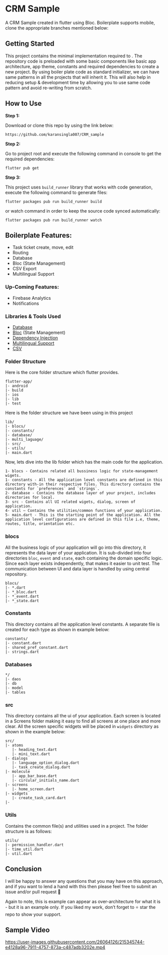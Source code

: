 # CRM Sample

A CRM Sample created in flutter using Bloc. Boilerplate supports mobile, clone the appropriate branches mentioned below:

## Getting Started

This project contains the minimal implementation required to . The repository code is preloaded with some basic components like basic app architecture, app theme, constants and required dependencies to create a new project. By using boiler plate code as standard initializer, we can have same patterns in all the projects that will inherit it. This will also help in reducing setup & development time by allowing you to use same code pattern and avoid re-writing from scratch.

## How to Use

**Step 1:**

Download or clone this repo by using the link below:

```
https://github.com/karansingla007/CRM_sample
```

**Step 2:**

Go to project root and execute the following command in console to get the required dependencies:

```
flutter pub get 
```

**Step 3:**

This project uses `build_runner` library that works with code generation, execute the following command to generate files:

```
flutter packages pub run build_runner build
```

or watch command in order to keep the source code synced automatically:

```
flutter packages pub run build_runner watch
```

## Boilerplate Features:

* Task ticket create, move, edit
* Routing
* Database
* Bloc (State Management)
* CSV Export
* Multilingual Support

### Up-Coming Features:

* Firebase Analytics
* Notifications

### Libraries & Tools Used

* [Database](https://pub.dev/packages/drift_sqflite)
* [Bloc](https://pub.dev/packages/flutter_bloc) (State Management)
* [Dependency Injection](https://pub.dev/packages/build_runner)
* [Multilingual Support](https://pub.dev/packages/intl)
* [CSV](https://pub.dev/packages/csv)


### Folder Structure
Here is the core folder structure which flutter provides.

```
flutter-app/
|- android
|- build
|- ios
|- lib
|- test
```

Here is the folder structure we have been using in this project

```
lib/
|- blocs/
|- constants/
|- database/
|- multi_laguage/
|- src/
|- utils/
|- main.dart
```

Now, lets dive into the lib folder which has the main code for the application.

```
1- blocs - Contains related all bussiness logic for state-management wigets.
1- constants - All the application level constants are defined in this directory with-in their respective files. This directory contains the constants for `preferences` and `strings`.
2- database - Contains the database layer of your project, includes directories for local.
3- src - Contains all UI related wigets, dialog, screen of application. 
4- util — Contains the utilities/common functions of your application.
5- main.dart - This is the starting point of the application. All the application level configurations are defined in this file i.e, theme, routes, title, orientation etc.
```

### blocs

All the business logic of your application will go into this directory, it represents the data layer of your application. It is sub-divided into four directories `bloc`, `event` and `state`, each containing the domain specific logic. Since each layer exists independently, that makes it easier to unit test. The communication between UI and data layer is handled by using central repository.


```
blocs/
|- *.dart
|- *_bloc.dart
|- *_event.dart
|- *_state.dart
```

### Constants

This directory contains all the application level constants. A separate file is created for each type as shown in example below:

```
constants/
|- constant.dart
|- shared_pref_constant.dart
|- strings.dart
```

### Databases

```
*/
|- daos
|- db
|- model
|- tables

```

### src

This directory contains all the ui of your application. Each screen is located in a Screens folder making it easy to find all screens at one place and more clear. All the screen specific widgets will be placed in `widgets` directory as shown in the example below:

```
src/
|- atoms
   |- heading_text.dart
   |- mini_text.dart
|- dialogs
   |- language_option_dialog.dart
   |- task_create_dialog.dart 
|- molecule
   |- app_bar_base.dart
   |- circular_initials_name.dart 
|- screens
   |- home_screen.dart
|- widgets
   |- create_task_card.dart
|- 
```

### Utils

Contains the common file(s) and utilities used in a project. The folder structure is as follows:

```
utils/
|- permission_handler.dart
|- time_util.dart
|- util.dart
```

## Conclusion

I will be happy to answer any questions that you may have on this approach, and if you want to lend a hand with this then please feel free to submit an issue and/or pull request 🙂

Again to note, this is example can appear as over-architecture for what it is - but it is an example only. If you liked my work, don’t forget to ⭐ star the repo to show your support.

## Sample Video

https://user-images.githubusercontent.com/26064126/215345744-e4128a96-7911-4757-873a-c487adb3202e.mp4

